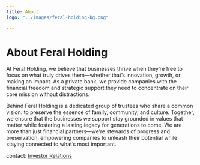 ```yaml
---
title: About
logo: "../images/feral-holding-bg.png"

---
```


# About Feral Holding
At Feral Holding, we believe that businesses thrive when they’re free to focus on what truly drives them—whether that’s innovation, growth, or making an impact. As a private bank, we provide companies with the financial freedom and strategic support they need to concentrate on their core mission without distractions.

Behind Feral Holding is a dedicated group of trustees who share a common vision: to preserve the essence of family, community, and culture. Together, we ensure that the businesses we support stay grounded in values that matter while fostering a lasting legacy for generations to come. We are more than just financial partners—we’re stewards of progress and preservation, empowering companies to unleash their potential while staying connected to what’s most important.


contact: [Investor Relations](mailto:feralholdingtrust@gmail.com)

